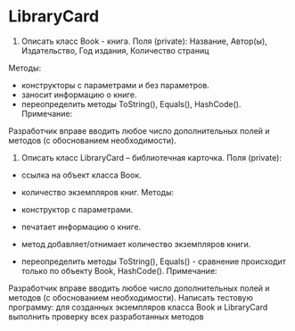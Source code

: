 # LibraryCard

1. Описать класс Вook - книга. 
Поля (private):
Название, Автор(ы), Издательство, Год издания, Количество страниц

Методы:
- конструкторы с параметрами и без параметров.
- заносит информацию о книге.
 - переопределить методы ToString(), Equals(), HashCode(). 
 Примечание: 
 
Разработчик вправе вводить любое число дополнительных полей и 
методов (с обоснованием необходимости).

1. Описать класс LibraryCard – библиотечная карточка.
Поля (private):

- ссылка на объект класса Воок.
- количество экземпляров книг.
Методы:

- конструктор с параметрами.
- печатает информацию о книге.
 - метод добавляет/отнимает количество экземпляров книги.
 - переопределить методы ToString(), Equals() - сравнение происходит 
 только по объекту Book, HashCode(). 
 Примечание: 
 
Разработчик вправе вводить любое число дополнительных полей и 
методов (с обоснованием необходимости).
Написать тестовую программу: для созданных экземпляров класса Book и 
LibraryCard выполнить проверку всех разработанных методов

